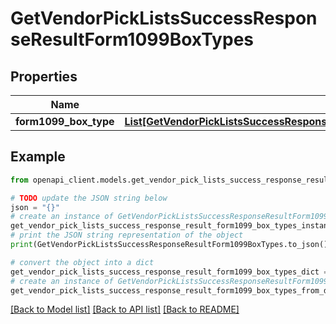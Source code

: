# GetVendorPickListsSuccessResponseResultForm1099BoxTypes


## Properties

Name | Type | Description | Notes
------------ | ------------- | ------------- | -------------
**form1099_box_type** | [**List[GetVendorPickListsSuccessResponseResultForm1099BoxTypesForm1099BoxTypeInner]**](GetVendorPickListsSuccessResponseResultForm1099BoxTypesForm1099BoxTypeInner.md) |  | [optional] 

## Example

```python
from openapi_client.models.get_vendor_pick_lists_success_response_result_form1099_box_types import GetVendorPickListsSuccessResponseResultForm1099BoxTypes

# TODO update the JSON string below
json = "{}"
# create an instance of GetVendorPickListsSuccessResponseResultForm1099BoxTypes from a JSON string
get_vendor_pick_lists_success_response_result_form1099_box_types_instance = GetVendorPickListsSuccessResponseResultForm1099BoxTypes.from_json(json)
# print the JSON string representation of the object
print(GetVendorPickListsSuccessResponseResultForm1099BoxTypes.to_json())

# convert the object into a dict
get_vendor_pick_lists_success_response_result_form1099_box_types_dict = get_vendor_pick_lists_success_response_result_form1099_box_types_instance.to_dict()
# create an instance of GetVendorPickListsSuccessResponseResultForm1099BoxTypes from a dict
get_vendor_pick_lists_success_response_result_form1099_box_types_from_dict = GetVendorPickListsSuccessResponseResultForm1099BoxTypes.from_dict(get_vendor_pick_lists_success_response_result_form1099_box_types_dict)
```
[[Back to Model list]](../README.md#documentation-for-models) [[Back to API list]](../README.md#documentation-for-api-endpoints) [[Back to README]](../README.md)


